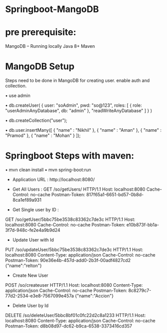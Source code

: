 # Springboot-MangoDB
# pre prerequisite: 
MangoDB – Running locally
Java 8+
Maven

# MangoDB Setup
Steps need to be done in MangoDB for creating user. enable auth and collection.

•	use admin

•	db.createUser(
  {
    user: "soAdmin",
    pwd: "so@123",
    roles: [ { role: "userAdminAnyDatabase", db: "admin" }, "readWriteAnyDatabase" ]
  }
)

•	db.createCollection("user");

•	db.user.insertMany([
  {
    "name" : "Nikhil"
  },
  {
    "name" : "Aman"
  },
  {
    "name" : "Pramod"
  },
  {
    "name" : "Mohan"
  }
]);


# Springboot Steps with maven:
•	mvn clean install
•	mvn spring-boot:run  
*	Application URL : http://localhost:8080/
*	Get All Users : 
GET /so/getUsers/ HTTP/1.1
Host: localhost:8080
Cache-Control: no-cache
Postman-Token: 817f65a1-6651-bd57-0b8d-8ca1ef89a931

* Get Single user by ID :

GET /so/getUser/5bbc75be3538c83362c7de3c HTTP/1.1
Host: localhost:8080
Cache-Control: no-cache
Postman-Token: e10b873f-bb1a-3f7d-948c-fe2e4a9b9d24

* Update User with Id

PUT /so/updateUser/5bbc75be3538c83362c7de3c HTTP/1.1
Host: localhost:8080
Content-Type: application/json
Cache-Control: no-cache
Postman-Token: 90e36e4b-457d-add0-2b3f-00adf4827cd2
{"name":"relton"}

* Create New User

POST /so/createuser HTTP/1.1
Host: localhost:8080
Content-Type: application/json
Cache-Control: no-cache
Postman-Token: 8c8279c7-77d2-2534-e3e8-7567099e457a
{"name":"Accion"}

* Delete User by Id

DELETE /so/deleteUser/5bbc8bf01c0fc22d2c8a1233 HTTP/1.1
Host: localhost:8080
Content-Type: application/json
Cache-Control: no-cache
Postman-Token: d8b08d97-dc62-b9ca-6538-3373416cd357
